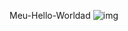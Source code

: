  Meu-Hello-Worldad
![img](https://raw.githubusercontent.com/Sealtiey/Meu-Hello-World/main/hello_done.jpg)
